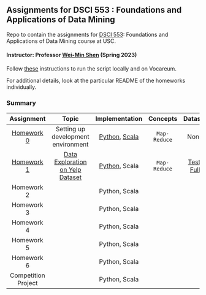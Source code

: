 ## Assignments for DSCI 553 : Foundations and Applications of Data Mining ##
Repo to contain the assignments for [DSCI 553](https://web-app.usc.edu/soc/syllabus/20223/32440.pdf): Foundations and Applications of Data Mining course at USC.

#### Instructor: Professor [Wei-Min Shen](https://viterbi-web.usc.edu/~wmshen/) (Spring 2023)

Follow [these](homework-assignment-0/README.md) instructions to run the script locally and on Vocareum.

For additional details, look at the particular README of the homeworks individually.

### Summary ###

|             Assignment              |                                            Topic                                             |                                                     Implementation                                                      |     Concepts     |                                                              Dataset                                                               |
|:-----------------------------------:|:--------------------------------------------------------------------------------------------:|:-----------------------------------------------------------------------------------------------------------------------:|:----------------:|:----------------------------------------------------------------------------------------------------------------------------------:|
| [Homework 0](homework-assignment-0) |                           Setting up development <br/> environment                           | [Python](homework-assignment-0/word_count.py), [Scala](homework-assignment-0/scala-hw-0/src/main/scala/WordCount.scala) | ```Map-Reduce``` |                                                                None                                                                | 
| [Homework 1](homework-assignment-1) | [Data Exploration<br/>on Yelp Dataset](homework-assignment-1/Homework%201%20Description.pdf) |                                      [Python](homework-assignment-1/python), Scala                                      | ```Map-Reduce``` | [Test](https://drive.google.com/drive/folders/1JlRztnGk5LLD8xYvj6Dp5RgG45YGUNuD?usp=sharing), [Full](https://www.yelp.com/dataset) |
|             Homework 2              |                                                                                              |                                                      Python, Scala                                                      |                  |                                                                                                                                    |
|             Homework 3              |                                                                                              |                                                      Python, Scala                                                      |                  |                                                                                                                                    |
|             Homework 4              |                                                                                              |                                                      Python, Scala                                                      |                  |                                                                                                                                    |
|             Homework 5              |                                                                                              |                                                      Python, Scala                                                      |                  |                                                                                                                                    |
|             Homework 6              |                                                                                              |                                                      Python, Scala                                                      |                  |                                                                                                                                    |
|         Competition Project         |                                                                                              |                                                      Python, Scala                                                      |                  |                                                                                                                                    |


